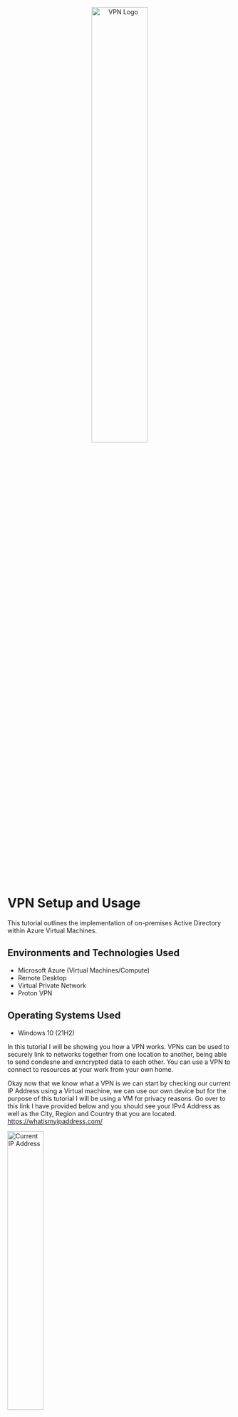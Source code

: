 <p align="center">
<img src="https://i.imgur.com/ANEJma8.jpg"  height="50%" width="50%" alt="VPN Logo"/>
</p>

<h1>VPN Setup and Usage</h1>
This tutorial outlines the implementation of on-premises Active Directory within Azure Virtual Machines.<br />

<h2>Environments and Technologies Used</h2>

- Microsoft Azure (Virtual Machines/Compute)
- Remote Desktop
- Virtual Private Network
- Proton VPN

<h2>Operating Systems Used </h2>

- Windows 10 (21H2)


<p>
In this tutorial I will be showing you how a VPN works. VPNs can be used to securely link to networks together from one location to another, being able to send condesne and exncrypted data to each other. You can use a VPN to connect to resources at your work from your own home.<br />

Okay now that we know what a VPN is we can start by checking our current IP Address using a Virtual machine, we can use our own device but for the purpose of this tutorial I will be using a VM for privacy reasons. Go over to this link I have provided below and you should see your IPv4 Address as well as the City, Region and Country that you are located.
https://whatismyipaddress.com/
</p>

<p>
<img src="https://i.imgur.com/6XvYu98.png" height="40%" width="40%" alt="Current IP Address"/>
</p>

<p>
Lets check a website such as Amazon, as we can compare this website to Amazon on the browser using a VPN later in this tutorial.
</p>

<p>
<img src="https://i.imgur.com/JnpP9Mm.png" height="40%" width="40%" alt="Amazon in current region"/>
</p>

<p>
Next lets start using a VPN, I will be using Proton VPN in this example. Link for Proton VPN:
Simply create an account and download Proton VPN to begin the next step. Once installed, login to Proton VPN and connect to a VPN server in another country. For this example I will connect to Japan, to do so simply hover over the country and select "connect".
</p>

<p>
<img src="https://i.imgur.com/lGOaxzp.png" height="40%" width="40%" alt="VPN connected to Netherlands"/>
</p>

<p>
After connecting to the VPN server in another country, restart your browser and go back to https://whatismyipaddress.com/ to see your new IP Address, Country, City and Region.
</p>

<p>
<img src="https://i.imgur.com/WdKfY5d.png" height="40%" width="40%" alt="New IP Address and region"/>
</p>

<p>
While still connected to the VPN server, we can browse to websites such as Google, Disney and/or Amazon to see the diffrence in the sites compared to our own location without the use of a VPN. For example the language or URL may change. 
</p>

<p>
<img src="https://i.imgur.com/NNI7Gx9.png" height="40%" width="40%" alt="Amazon in another region with the use of a vpn"/>
</p>
